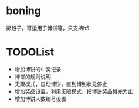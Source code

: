 # boning
掷骰子，可运用于博饼等，只支持h5

# TODOList
* 增加博饼的中奖记录
* 博饼的规则说明
* 无限模式，自动博饼，直到博到状元停止
* 增加奖品设置，利用无限模式，把博饼奖品博完为止
* 增加博饼人数编号设置
